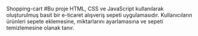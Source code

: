Shopping-cart
#Bu proje HTML, CSS ve JavaScript kullanılarak oluşturulmuş basit bir e-ticaret alışveriş sepeti uygulamasıdır. 
Kullanıcıların ürünleri sepete eklemesine, miktarlarını ayarlamasına ve sepeti temizlemesine olanak tanır.
